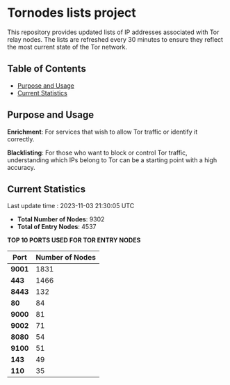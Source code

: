 # Tornodes lists project

This repository provides updated lists of IP addresses associated with Tor relay nodes. The lists are refreshed every 30 minutes to ensure they reflect the most current state of the Tor network.

## Table of Contents

- [Purpose and Usage](#purpose-and-usage)
- [Current Statistics](#current-statistics)


## Purpose and Usage

**Enrichment**: For services that wish to allow Tor traffic or identify it correctly.

**Blacklisting**: For those who want to block or control Tor traffic, understanding which IPs belong to Tor can be a starting point with a high accuracy.

## Current Statistics

Last update time : 2023-11-03 21:30:05 UTC

- **Total Number of Nodes**: 9302
- **Total of Entry Nodes**: 4537

**TOP 10 PORTS USED FOR TOR ENTRY NODES**

| **Port** | **Number of Nodes** |
|------|-----------------|
| **9001**   | 1831  |
| **443**   | 1466  |
| **8443**   | 132  |
| **80**   | 84  |
| **9000**   | 81  |
| **9002**   | 71  |
| **8080**   | 54  |
| **9100**   | 51  |
| **143**   | 49  |
| **110**   | 35  |

